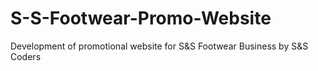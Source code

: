 # S-S-Footwear-Promo-Website
Development of promotional website for S&amp;S Footwear Business by S&amp;S Coders
